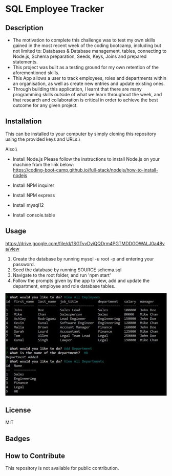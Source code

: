 # SQL Employee Tracker

## Description

- The motivation to complete this challenge was to test my own skills gained in the most recent week of the coding bootcamp, including but not limited to: Databases & Database management, tables, connecting to Node.js, Schema preparation, Seeds, Keys, Joins and prepared statements.
- This project was built as a testing ground for my own retention of the aforementioned skills.
- This App allows a user to track employees, roles and departments within an organisation, as well as create new entries and update existing ones.
- Through building this application, I learnt that there are many programming skills outside of what we learn throughout the week, and that research and collaboration is critical in order to achieve the best outcome for any given project.

## Installation

This can be installed to your computer by simply cloning this repository using the provided keys and URLs.\

Also:\

- Install Node.js
Please follow the instructions to install Node.js on your machine from the link below:\
https://coding-boot-camp.github.io/full-stack/nodejs/how-to-install-nodejs

- Install NPM inquirer
- Install NPM express
- Install mysql12
- Install console.table


## Usage

https://drive.google.com/file/d/1SGTvvDyiQQDrm4PGTMDDGOWALJ0a48va/view

1) Create the database by running mysql -u root -p and entering your password.
2) Seed the database by running SOURCE schema.sql
3) Navigate to the root folder, and run 'npm start'
4) Follow the prompts given by the app to view, add and update the department, employee and role database tables.

![alt text](/assets/Capture.JPG)



## License

MIT

## Badges


## How to Contribute

This repository is not available for public contribution.
